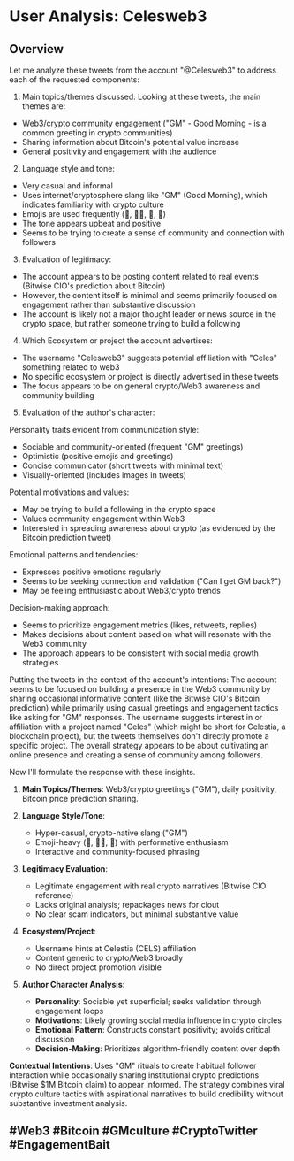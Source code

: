 # User Analysis: Celesweb3

## Overview

<think>
Let me analyze these tweets from the account "@Celesweb3" to address each of the requested components:

1. Main topics/themes discussed:
Looking at these tweets, the main themes are:
- Web3/crypto community engagement ("GM" - Good Morning - is a common greeting in crypto communities)
- Sharing information about Bitcoin's potential value increase
- General positivity and engagement with the audience

2. Language style and tone:
- Very casual and informal
- Uses internet/cryptosphere slang like "GM" (Good Morning), which indicates familiarity with crypto culture
- Emojis are used frequently (🦋, 🫶🏻, 👀, 🎉)
- The tone appears upbeat and positive
- Seems to be trying to create a sense of community and connection with followers

3. Evaluation of legitimacy:
- The account appears to be posting content related to real events (Bitwise CIO's prediction about Bitcoin)
- However, the content itself is minimal and seems primarily focused on engagement rather than substantive discussion
- The account is likely not a major thought leader or news source in the crypto space, but rather someone trying to build a following

4. Which Ecosystem or project the account advertises:
- The username "Celesweb3" suggests potential affiliation with "Celes" something related to web3
- No specific ecosystem or project is directly advertised in these tweets
- The focus appears to be on general crypto/Web3 awareness and community building

5. Evaluation of the author's character:

Personality traits evident from communication style:
- Sociable and community-oriented (frequent "GM" greetings)
- Optimistic (positive emojis and greetings)
- Concise communicator (short tweets with minimal text)
- Visually-oriented (includes images in tweets)

Potential motivations and values:
- May be trying to build a following in the crypto space
- Values community engagement within Web3
- Interested in spreading awareness about crypto (as evidenced by the Bitcoin prediction tweet)

Emotional patterns and tendencies:
- Expresses positive emotions regularly
- Seems to be seeking connection and validation ("Can I get GM back?")
- May be feeling enthusiastic about Web3/crypto trends

Decision-making approach:
- Seems to prioritize engagement metrics (likes, retweets, replies)
- Makes decisions about content based on what will resonate with the Web3 community
- The approach appears to be consistent with social media growth strategies

Putting the tweets in the context of the account's intentions:
The account seems to be focused on building a presence in the Web3 community by sharing occasional informative content (like the Bitwise CIO's Bitcoin prediction) while primarily using casual greetings and engagement tactics like asking for "GM" responses. The username suggests interest in or affiliation with a project named "Celes" (which might be short for Celestia, a blockchain project), but the tweets themselves don't directly promote a specific project. The overall strategy appears to be about cultivating an online presence and creating a sense of community among followers.

Now I'll formulate the response with these insights.
</think>

1. **Main Topics/Themes**: Web3/crypto greetings ("GM"), daily positivity, Bitcoin price prediction sharing.

2. **Language Style/Tone**: 
   - Hyper-casual, crypto-native slang ("GM")
   - Emoji-heavy (🦋, 🫶🏻, 👀) with performative enthusiasm
   - Interactive and community-focused phrasing

3. **Legitimacy Evaluation**:
   - Legitimate engagement with real crypto narratives (Bitwise CIO reference)
   - Lacks original analysis; repackages news for clout
   - No clear scam indicators, but minimal substantive value

4. **Ecosystem/Project**:
   - Username hints at Celestia (CELS) affiliation
   - Content generic to crypto/Web3 broadly
   - No direct project promotion visible

5. **Author Character Analysis**:
   - **Personality**: Sociable yet superficial; seeks validation through engagement loops
   - **Motivations**: Likely growing social media influence in crypto circles
   - **Emotional Pattern**: Constructs constant positivity; avoids critical discussion
   - **Decision-Making**: Prioritizes algorithm-friendly content over depth

**Contextual Intentions**:
Uses "GM" rituals to create habitual follower interaction while occasionally sharing institutional crypto predictions (Bitwise $1M Bitcoin claim) to appear informed. The strategy combines viral crypto culture tactics with aspirational narratives to build credibility without substantive investment analysis.

#Web3 #Bitcoin #GMculture #CryptoTwitter #EngagementBait
---

